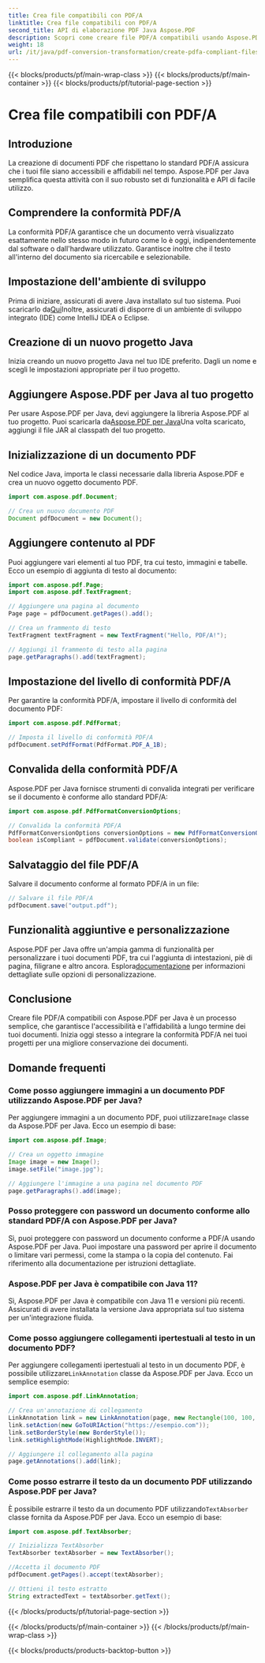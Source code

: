 ```yaml
---
title: Crea file compatibili con PDF/A
linktitle: Crea file compatibili con PDF/A
second_title: API di elaborazione PDF Java Aspose.PDF
description: Scopri come creare file PDF/A compatibili usando Aspose.PDF per Java. Guida passo passo con esempi di codice per PDF standard del settore.
weight: 18
url: /it/java/pdf-conversion-transformation/create-pdfa-compliant-files/
---
```


{{< blocks/products/pf/main-wrap-class >}}
{{< blocks/products/pf/main-container >}}
{{< blocks/products/pf/tutorial-page-section >}}

# Crea file compatibili con PDF/A


## Introduzione

La creazione di documenti PDF che rispettano lo standard PDF/A assicura che i tuoi file siano accessibili e affidabili nel tempo. Aspose.PDF per Java semplifica questa attività con il suo robusto set di funzionalità e API di facile utilizzo.

## Comprendere la conformità PDF/A

La conformità PDF/A garantisce che un documento verrà visualizzato esattamente nello stesso modo in futuro come lo è oggi, indipendentemente dal software o dall'hardware utilizzato. Garantisce inoltre che il testo all'interno del documento sia ricercabile e selezionabile.

## Impostazione dell'ambiente di sviluppo

 Prima di iniziare, assicurati di avere Java installato sul tuo sistema. Puoi scaricarlo da[Qui](https://www.java.com/download/)Inoltre, assicurati di disporre di un ambiente di sviluppo integrato (IDE) come IntelliJ IDEA o Eclipse.

## Creazione di un nuovo progetto Java

Inizia creando un nuovo progetto Java nel tuo IDE preferito. Dagli un nome e scegli le impostazioni appropriate per il tuo progetto.

## Aggiungere Aspose.PDF per Java al tuo progetto

 Per usare Aspose.PDF per Java, devi aggiungere la libreria Aspose.PDF al tuo progetto. Puoi scaricarla da[Aspose.PDF per Java](https://releases.aspose.com/pdf/java/)Una volta scaricato, aggiungi il file JAR al classpath del tuo progetto.

## Inizializzazione di un documento PDF

Nel codice Java, importa le classi necessarie dalla libreria Aspose.PDF e crea un nuovo oggetto documento PDF.

```java
import com.aspose.pdf.Document;

// Crea un nuovo documento PDF
Document pdfDocument = new Document();
```

## Aggiungere contenuto al PDF

Puoi aggiungere vari elementi al tuo PDF, tra cui testo, immagini e tabelle. Ecco un esempio di aggiunta di testo al documento:

```java
import com.aspose.pdf.Page;
import com.aspose.pdf.TextFragment;

// Aggiungere una pagina al documento
Page page = pdfDocument.getPages().add();

// Crea un frammento di testo
TextFragment textFragment = new TextFragment("Hello, PDF/A!");

// Aggiungi il frammento di testo alla pagina
page.getParagraphs().add(textFragment);
```

## Impostazione del livello di conformità PDF/A

Per garantire la conformità PDF/A, impostare il livello di conformità del documento PDF:

```java
import com.aspose.pdf.PdfFormat;

// Imposta il livello di conformità PDF/A
pdfDocument.setPdfFormat(PdfFormat.PDF_A_1B);
```

## Convalida della conformità PDF/A

Aspose.PDF per Java fornisce strumenti di convalida integrati per verificare se il documento è conforme allo standard PDF/A:

```java
import com.aspose.pdf.PdfFormatConversionOptions;

// Convalida la conformità PDF/A
PdfFormatConversionOptions conversionOptions = new PdfFormatConversionOptions(PdfFormat.PDF_A_1B, new PdfFormatConversionOptions(), 1000);
boolean isCompliant = pdfDocument.validate(conversionOptions);
```

## Salvataggio del file PDF/A

Salvare il documento conforme al formato PDF/A in un file:

```java
// Salvare il file PDF/A
pdfDocument.save("output.pdf");
```

## Funzionalità aggiuntive e personalizzazione

Aspose.PDF per Java offre un'ampia gamma di funzionalità per personalizzare i tuoi documenti PDF, tra cui l'aggiunta di intestazioni, piè di pagina, filigrane e altro ancora. Esplora[documentazione](https://reference.aspose.com/pdf/java/) per informazioni dettagliate sulle opzioni di personalizzazione.

## Conclusione

Creare file PDF/A compatibili con Aspose.PDF per Java è un processo semplice, che garantisce l'accessibilità e l'affidabilità a lungo termine dei tuoi documenti. Inizia oggi stesso a integrare la conformità PDF/A nei tuoi progetti per una migliore conservazione dei documenti.

## Domande frequenti

### Come posso aggiungere immagini a un documento PDF utilizzando Aspose.PDF per Java?

 Per aggiungere immagini a un documento PDF, puoi utilizzare`Image` classe da Aspose.PDF per Java. Ecco un esempio di base:

```java
import com.aspose.pdf.Image;

// Crea un oggetto immagine
Image image = new Image();
image.setFile("image.jpg");

// Aggiungere l'immagine a una pagina nel documento PDF
page.getParagraphs().add(image);
```

### Posso proteggere con password un documento conforme allo standard PDF/A con Aspose.PDF per Java?

Sì, puoi proteggere con password un documento conforme a PDF/A usando Aspose.PDF per Java. Puoi impostare una password per aprire il documento o limitare vari permessi, come la stampa o la copia del contenuto. Fai riferimento alla documentazione per istruzioni dettagliate.

### Aspose.PDF per Java è compatibile con Java 11?

Sì, Aspose.PDF per Java è compatibile con Java 11 e versioni più recenti. Assicurati di avere installata la versione Java appropriata sul tuo sistema per un'integrazione fluida.

### Come posso aggiungere collegamenti ipertestuali al testo in un documento PDF?

 Per aggiungere collegamenti ipertestuali al testo in un documento PDF, è possibile utilizzare`LinkAnnotation` classe da Aspose.PDF per Java. Ecco un semplice esempio:

```java
import com.aspose.pdf.LinkAnnotation;

// Crea un'annotazione di collegamento
LinkAnnotation link = new LinkAnnotation(page, new Rectangle(100, 100, 200, 120));
link.setAction(new GoToURIAction("https://esempio.com"));
link.setBorderStyle(new BorderStyle());
link.setHighlightMode(HighlightMode.INVERT);

// Aggiungere il collegamento alla pagina
page.getAnnotations().add(link);
```

### Come posso estrarre il testo da un documento PDF utilizzando Aspose.PDF per Java?

 È possibile estrarre il testo da un documento PDF utilizzando`TextAbsorber` classe fornita da Aspose.PDF per Java. Ecco un esempio di base:

```java
import com.aspose.pdf.TextAbsorber;

// Inizializza TextAbsorber
TextAbsorber textAbsorber = new TextAbsorber();

//Accetta il documento PDF
pdfDocument.getPages().accept(textAbsorber);

// Ottieni il testo estratto
String extractedText = textAbsorber.getText();
```
{{< /blocks/products/pf/tutorial-page-section >}}

{{< /blocks/products/pf/main-container >}}
{{< /blocks/products/pf/main-wrap-class >}}

{{< blocks/products/products-backtop-button >}}
